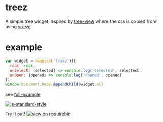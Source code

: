 # treez

A simple tree widget inspired by [tree-view] where the css is copied from!
using [yo-yo]

# example
```javascript
var widget = require('treez')({
  root: root,
  onSelect: (selected) => console.log('selected', selected),
  onOpen: (opened) => console.log('opened', opened)
})
window.document.body.appendChild(widget.el)
```

see [full-example]

[![js-standard-style](https://cdn.rawgit.com/feross/standard/master/badge.svg)](https://github.com/feross/standard)

Try it out! [![view on requirebin](http://requirebin.com/badge.png)](http://requirebin.com/embed?gist=98b36be0be9c529621feebf8e202acba)

[tree-view]:https://github.com/maxogden/tree-view
[yo-yo]:https://github.com/maxogden/yo-yo
[full-example]:https://github.com/JamesKyburz/treez/blob/master/example.js
